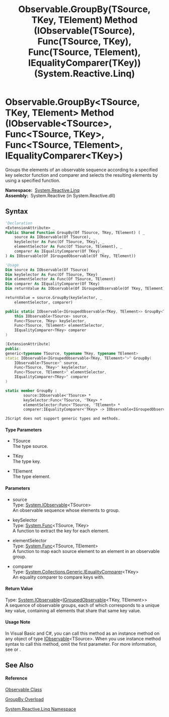 ﻿---
title: Observable.GroupBy(TSource, TKey, TElement) Method (IObservable(TSource), Func(TSource, TKey), Func(TSource, TElement), IEqualityComparer(TKey)) (System.Reactive.Linq)
TOCTitle: GroupBy(TSource, TKey, TElement) Method (IObservable(TSource), Func(TSource, TKey), Func(TSource, TElement), IEqualityComparer(TKey))
ms:assetid: M:System.Reactive.Linq.Observable.GroupBy``3(System.IObservable{``0},System.Func{``0,``1},System.Func{``0,``2},System.Collections.Generic.IEqualityComparer{``1})
ms:mtpsurl: https://msdn.microsoft.com/en-us/library/Hh229578(v=VS.103)
ms:contentKeyID: 36068993
ms.date: 06/28/2011
mtps_version: v=VS.103
dev_langs:
- vb
- csharp
- c++
- fsharp
- jscript
---

# Observable.GroupBy\<TSource, TKey, TElement\> Method (IObservable\<TSource\>, Func\<TSource, TKey\>, Func\<TSource, TElement\>, IEqualityComparer\<TKey\>)

Groups the elements of an observable sequence according to a specified key selector function and comparer and selects the resulting elements by using a specified function.

**Namespace:**  [System.Reactive.Linq](hh211929\(v=vs.103\).md)  
**Assembly:**  System.Reactive (in System.Reactive.dll)

## Syntax

``` vb
'Declaration
<ExtensionAttribute> _
Public Shared Function GroupBy(Of TSource, TKey, TElement) ( _
    source As IObservable(Of TSource), _
    keySelector As Func(Of TSource, TKey), _
    elementSelector As Func(Of TSource, TElement), _
    comparer As IEqualityComparer(Of TKey) _
) As IObservable(Of IGroupedObservable(Of TKey, TElement))
```

``` vb
'Usage
Dim source As IObservable(Of TSource)
Dim keySelector As Func(Of TSource, TKey)
Dim elementSelector As Func(Of TSource, TElement)
Dim comparer As IEqualityComparer(Of TKey)
Dim returnValue As IObservable(Of IGroupedObservable(Of TKey, TElement))

returnValue = source.GroupBy(keySelector, _
    elementSelector, comparer)
```

``` csharp
public static IObservable<IGroupedObservable<TKey, TElement>> GroupBy<TSource, TKey, TElement>(
    this IObservable<TSource> source,
    Func<TSource, TKey> keySelector,
    Func<TSource, TElement> elementSelector,
    IEqualityComparer<TKey> comparer
)
```

``` c++
[ExtensionAttribute]
public:
generic<typename TSource, typename TKey, typename TElement>
static IObservable<IGroupedObservable<TKey, TElement>^>^ GroupBy(
    IObservable<TSource>^ source, 
    Func<TSource, TKey>^ keySelector, 
    Func<TSource, TElement>^ elementSelector, 
    IEqualityComparer<TKey>^ comparer
)
```

``` fsharp
static member GroupBy : 
        source:IObservable<'TSource> * 
        keySelector:Func<'TSource, 'TKey> * 
        elementSelector:Func<'TSource, 'TElement> * 
        comparer:IEqualityComparer<'TKey> -> IObservable<IGroupedObservable<'TKey, 'TElement>> 
```

``` jscript
JScript does not support generic types and methods.
```

#### Type Parameters

  - TSource  
    The type source.

<!-- end list -->

  - TKey  
    The type key.

<!-- end list -->

  - TElement  
    The type element.

#### Parameters

  - source  
    Type: [System.IObservable](https://msdn.microsoft.com/en-us/library/Dd990377)\<TSource\>  
    An observable sequence whose elements to group.  

<!-- end list -->

  - keySelector  
    Type: [System.Func](https://msdn.microsoft.com/en-us/library/Bb549151)\<TSource, TKey\>  
    A function to extract the key for each element.  

<!-- end list -->

  - elementSelector  
    Type: [System.Func](https://msdn.microsoft.com/en-us/library/Bb549151)\<TSource, TElement\>  
    A function to map each source element to an element in an observable group.  

<!-- end list -->

  - comparer  
    Type: [System.Collections.Generic.IEqualityComparer](https://msdn.microsoft.com/en-us/library/ms132151)\<TKey\>  
    An equality comparer to compare keys with.  

#### Return Value

Type: [System.IObservable](https://msdn.microsoft.com/en-us/library/Dd990377)\<[IGroupedObservable](hh229876\(v=vs.103\).md)\<TKey, TElement\>\>  
A sequence of observable groups, each of which corresponds to a unique key value, containing all elements that share that same key value.  

#### Usage Note

In Visual Basic and C\#, you can call this method as an instance method on any object of type [IObservable](https://msdn.microsoft.com/en-us/library/Dd990377)\<TSource\>. When you use instance method syntax to call this method, omit the first parameter. For more information, see [](https://msdn.microsoft.com/en-us/library/Bb384936) or [](https://msdn.microsoft.com/en-us/library/Bb383977).

## See Also

#### Reference

[Observable Class](hh244252\(v=vs.103\).md)

[GroupBy Overload](hh229645\(v=vs.103\).md)

[System.Reactive.Linq Namespace](hh211929\(v=vs.103\).md)

